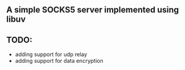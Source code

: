 A simple SOCKS5 server implemented using libuv
----------------------------------------------

TODO:
-----

- adding support for udp relay
- adding support for data encryption
